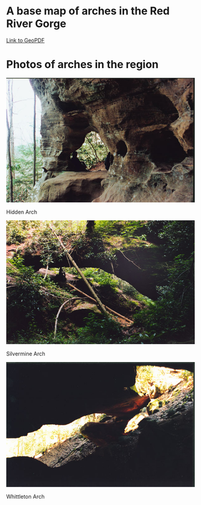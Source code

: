 # A base map of arches in the Red River Gorge

[Link to GeoPDF](rrg/RRG_map.pdf)

# Photos of arches in the region

![Hidden Arch](hidden_arch.jpg)

Hidden Arch

![Silvermine Arch](silvermine_arch.jpg)

Silvermine Arch

![Whittleton Arch](whittleton_arch.jpg)

Whittleton Arch



